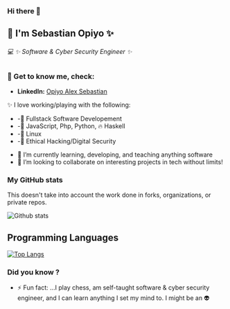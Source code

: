 ### Hi there 👋

## :construction_worker: I'm Sebastian Opiyo ✨

<!--
**SebastianOpiyo/SebastianOpiyo** is a ✨ _special_ ✨ repository because its `README.md` (this file) appears on your GitHub profile.

Here are some ideas to get you started:

- 🔭 I’m currently working on ...
- 🌱 I’m currently learning ...
- 👯 I’m looking to collaborate on ...
- 🤔 I’m looking for help with ...
- 💬 Ask me about ...
- 📫 How to reach me: ...
- 😄 Pronouns: ...
- ⚡ Fun fact: ...
-->
###### :computer: ✨ Software & Cyber Security Engineer ✨

### 💬 Get to know me, check:
* **LinkedIn:** [Opiyo Alex Sebastian](https://www.linkedin.com/in/opiyo-alex-sebastian-4ab31270/)

<!--
* **YouTube:** [Opiyo Sebastian](https://www.youtube.com/channel/UCSr6MooK42cIGT1eo_0OfJg)
* **Company Website:** [IT-SealOps](http://it-sealops.com/)
-->

:sparkles: I love working/playing with the following:

* -:pushpin: Fullstack Software Developement
* -:pushpin: JavaScript, Php, Python, :fire: Haskell
* -:pushpin: Linux
* -:pushpin: Ethical Hacking/Digital Security
- 🔭 I’m currently learning, developing, and teaching anything software
- 👯 I’m looking to collaborate on interesting projects in tech without limits!


### My GitHub stats

This doesn't take into account the work done in forks, organizations, or private repos.

![Github stats](https://github-readme-stats.vercel.app/api?username=SebastianOpiyo&show_icons=true)

## Programming Languages

[![Top Langs](https://github-readme-stats.vercel.app/api/top-langs/?username=SebastianOpiyo&langs_count=5)](https://github.com/SebastianOpiyo/github-readme-stats)

### Did you know ?
- ⚡ Fun fact: ...I play chess, am self-taught software & cyber security engineer, and I can learn anything I set my mind to. I might be an :alien:

